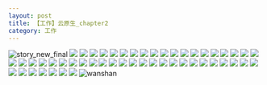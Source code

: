 ```yaml
---
layout: post
title: 【工作】云原生_chapter2
category: 工作
---
```

![story_new_final](http://r8s97vm6g.hd-bkt.clouddn.com/img/story_new_final_0317.png)
![](http://r8s97vm6g.hd-bkt.clouddn.com/img/chapter2-0320-cloud-native-1.png)
![](http://r8s97vm6g.hd-bkt.clouddn.com/img/chapter2-0320-cloud-native-2.png)
![](http://r8s97vm6g.hd-bkt.clouddn.com/img/chapter2-0320-cloud-native-3.png)
![](http://r8s97vm6g.hd-bkt.clouddn.com/img/chapter2-0320-cloud-native-4.png)
![](http://r8s97vm6g.hd-bkt.clouddn.com/img/chapter2-0320-cloud-native-5.png)
![](http://r8s97vm6g.hd-bkt.clouddn.com/img/chapter2-0320-cloud-native-6.png)
![](http://r8s97vm6g.hd-bkt.clouddn.com/img/chapter2-0320-cloud-native-7.png)
![](http://r8s97vm6g.hd-bkt.clouddn.com/img/chapter2-0320-cloud-native-8.png)
![](http://r8s97vm6g.hd-bkt.clouddn.com/img/chapter2-0320-cloud-native-9.png)
![](http://r8s97vm6g.hd-bkt.clouddn.com/img/chapter2-0320-cloud-native-10.png)
![](http://r8s97vm6g.hd-bkt.clouddn.com/img/chapter2-0320-cloud-native-11.png)
![](http://r8s97vm6g.hd-bkt.clouddn.com/img/chapter2-0320-cloud-native-12.png)
![](http://r8s97vm6g.hd-bkt.clouddn.com/img/chapter2-0320-cloud-native-13.png)
![](http://r8s97vm6g.hd-bkt.clouddn.com/img/chapter2-0320-cloud-native-14.png)
![](http://r8s97vm6g.hd-bkt.clouddn.com/img/chapter2-0320-cloud-native-15.png)
![](http://r8s97vm6g.hd-bkt.clouddn.com/img/chapter2-0320-cloud-native-16.png)
![](http://r8s97vm6g.hd-bkt.clouddn.com/img/chapter2-0320-cloud-native-17.png)
![](http://r8s97vm6g.hd-bkt.clouddn.com/img/chapter2-0320-cloud-native-18.png)
![](http://r8s97vm6g.hd-bkt.clouddn.com/img/chapter2-0320-cloud-native-19.png)
![](http://r8s97vm6g.hd-bkt.clouddn.com/img/chapter2-0320-cloud-native-20.png)
![](http://r8s97vm6g.hd-bkt.clouddn.com/img/chapter2-0320-cloud-native-21.png)
![](http://r8s97vm6g.hd-bkt.clouddn.com/img/chapter2-0320-cloud-native-22.png)
![](http://r8s97vm6g.hd-bkt.clouddn.com/img/chapter2-0320-cloud-native-23.png)
![](http://r8s97vm6g.hd-bkt.clouddn.com/img/chapter2-0320-cloud-native-24.png)
![](http://r8s97vm6g.hd-bkt.clouddn.com/img/chapter2-0320-cloud-native-25.png)
![](http://r8s97vm6g.hd-bkt.clouddn.com/img/chapter2-0320-cloud-native-26.png)
![](http://r8s97vm6g.hd-bkt.clouddn.com/img/chapter2-0320-cloud-native-27.png)
![](http://r8s97vm6g.hd-bkt.clouddn.com/img/chapter2-0320-cloud-native-28.png)
![](http://r8s97vm6g.hd-bkt.clouddn.com/img/chapter2-0320-cloud-native-29.png)
![](http://r8s97vm6g.hd-bkt.clouddn.com/img/chapter2-0320-cloud-native-30.png)
![](http://r8s97vm6g.hd-bkt.clouddn.com/img/chapter2-0320-cloud-native-31.png)
![](http://r8s97vm6g.hd-bkt.clouddn.com/img/chapter2-0320-cloud-native-32.png)
![](http://r8s97vm6g.hd-bkt.clouddn.com/img/chapter2-0320-cloud-native-33.png)
![](http://r8s97vm6g.hd-bkt.clouddn.com/img/chapter2-0320-cloud-native-34.png)
![](http://r8s97vm6g.hd-bkt.clouddn.com/img/chapter2-0320-cloud-native-35.png)
![](http://r8s97vm6g.hd-bkt.clouddn.com/img/chapter2-0320-cloud-native-36.png)
![](http://r8s97vm6g.hd-bkt.clouddn.com/img/chapter2-0320-cloud-native-37.png)
![](http://r8s97vm6g.hd-bkt.clouddn.com/img/chapter2-0320-cloud-native-38.png)
![](http://r8s97vm6g.hd-bkt.clouddn.com/img/chapter2-0320-cloud-native-39.png)
![](http://r8s97vm6g.hd-bkt.clouddn.com/img/chapter2-0320-cloud-native-40.png)
![](http://r8s97vm6g.hd-bkt.clouddn.com/img/chapter2-0320-cloud-native-41.png)
![](http://r8s97vm6g.hd-bkt.clouddn.com/img/chapter2-0320-cloud-native-42.png)
![](http://r8s97vm6g.hd-bkt.clouddn.com/img/chapter2-0320-cloud-native-43.png)
![](http://r8s97vm6g.hd-bkt.clouddn.com/img/chapter2-0320-cloud-native-44.png)
![](http://r8s97vm6g.hd-bkt.clouddn.com/img/chapter2-0320-cloud-native-45.png)
![](http://r8s97vm6g.hd-bkt.clouddn.com/img/chapter2-0320-cloud-native-46.png)
![](http://r8s97vm6g.hd-bkt.clouddn.com/img/chapter2-0320-cloud-native-47.png)
![](http://r8s97vm6g.hd-bkt.clouddn.com/img/chapter2-0320-cloud-native-48.png)
![](http://r8s97vm6g.hd-bkt.clouddn.com/img/chapter2-0320-cloud-native-49.png)
![](http://r8s97vm6g.hd-bkt.clouddn.com/img/chapter2-0320-cloud-native-50.png)
![](http://r8s97vm6g.hd-bkt.clouddn.com/img/chapter2-0320-cloud-native-51.png)
![wanshan](http://r8s97vm6g.hd-bkt.clouddn.com/img/wanshan.png)
